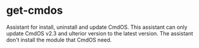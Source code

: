 # get-cmdos
Assistant for install, uninstall and update CmdOS.
This assistant can only update CmdOS v2.3 and ulterior version to the latest version.
The assistant don't install the module that CmdOS need.
